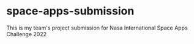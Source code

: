 # space-apps-submission
This is my team's project submission for Nasa International Space Apps Challenge 2022
